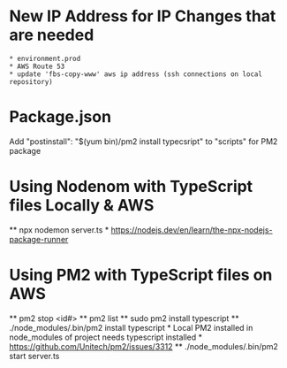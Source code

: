 # New IP Address for IP Changes that are needed
    * environment.prod
    * AWS Route 53
    * update 'fbs-copy-www' aws ip address (ssh connections on local repository)

# Package.json
Add  "postinstall": "$(yum bin)/pm2 install typecsript" to "scripts" for PM2 package

 

# Using Nodenom with TypeScript files Locally & AWS
** npx nodemon server.ts
    * https://nodejs.dev/en/learn/the-npx-nodejs-package-runner

# Using PM2 with TypeScript files on AWS
** pm2 stop <id#>
** pm2 list
** sudo pm2 install typescript
** ./node_modules/.bin/pm2 install typescript
    * Local PM2 installed in node_modules of project needs typescript installed
    * https://github.com/Unitech/pm2/issues/3312
** ./node_modules/.bin/pm2 start server.ts

# 
